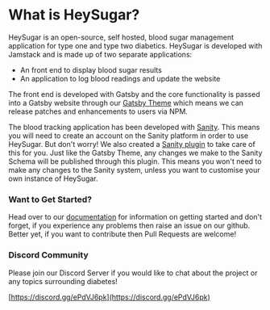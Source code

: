 # What is HeySugar?

HeySugar is an open-source, self hosted, blood sugar management application for type one and type two diabetics. HeySugar is developed with Jamstack and is made up of two separate applications:

- An front end to display blood sugar results
- An application to log blood readings and update the website

The front end is developed with Gatsby and the core functionality is
passed into a Gatsby website through our [Gatsby Theme](https://www.npmjs.com/package/@hey-sugar/gatsby-theme-heysugar) which means we can release patches and enhancements to users via NPM.

The blood tracking application has been developed with [Sanity](https://sanity.io). This means you will need to create an account on the Sanity platform in order to use HeySugar. But don't worry! We also created a [Sanity plugin](https://www.npmjs.com/package/@hey-sugar/sanity-plugin-hey-sugar-schema) to take care of this for you. Just like the Gatsby Theme, any changes we make to the Sanity Schema will be published through this plugin. This means you won't need to make any changes to the Sanity system, unless you want to customise your own instance of HeySugar.

### Want to Get Started?

Head over to our [documentation](http://heysugar.health/documentation/getting-started) for information on getting started and don't forget, if you experience any problems then raise an issue on our github. Better yet, if you want to contribute then Pull Requests are welcome!

### Discord Community

Please join our Discord Server if you would like to chat about the project or any topics surrounding diabetes!

[https://discord.gg/ePdVJ6pk](https://discord.gg/ePdVJ6pk)
